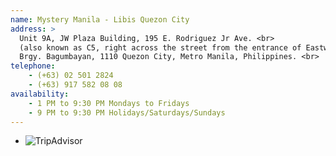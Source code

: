 ```yaml
---
name: Mystery Manila - Libis Quezon City
address: > 
  Unit 9A, JW Plaza Building, 195 E. Rodriguez Jr Ave. <br>
  (also known as C5, right across the street from the entrance of Eastwood, Libis) <br>
  Brgy. Bagumbayan, 1110 Quezon City, Metro Manila, Philippines. <br>
telephone:
    - (+63) 02 501 2824
    - (+63) 917 582 08 08
availability:
    - 1 PM to 9:30 PM Mondays to Fridays 
    - 9 PM to 9:30 PM Holidays/Saturdays/Sundays
---
```

<div id="TA_rated856" class="TA_rated">
  <ul id="g0UPGFQalavv" class="TA_links JXJAj9i">
    <li id="P9keBBZo3" class="hblElt">
      <a target="_blank">
        <img src="http://www.tripadvisor.com.ph/img/cdsi/img2/badges/ollie-11424-2.gif" alt="TripAdvisor"/>
      </a>
    </li>
  </ul>
</div>




  